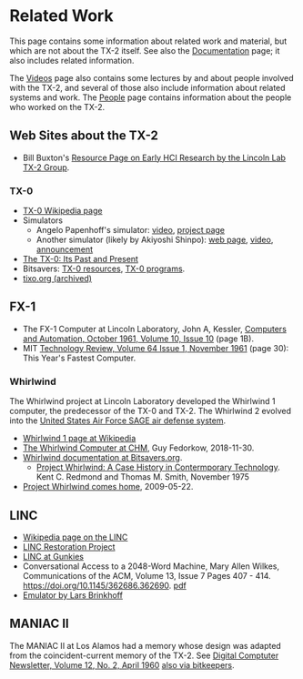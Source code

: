 # Related Work

This page contains some information about related work and material,
but which are not about the TX-2 itself.  See also the
[Documentation](documentation) page; it also includes related
information.

The [Videos](videos) page also contains some lectures by and about
people involved with the TX-2, and several of those also include
information about related systems and work.  The [People](people) page
contains information about the people who worked on the TX-2.

## Web Sites about the TX-2

- Bill Buxton's [Resource Page on Early HCI Research by the Lincoln
  Lab TX-2 Group](https://www.billbuxton.com/Lincoln.html).

### TX-0

- [TX-0 Wikipedia page](https://en.wikipedia.org/wiki/TX-0)
- Simulators
   - Angelo Papenhoff's simulator:
     [video](https://www.youtube.com/watch?v=cs0spdmnaag), [project
     page](https://hackaday.io/project/191985-blincolnlights-18)
   - Another simulator (likely by Akiyoshi Shinpo): [web
     page](https://www.wizforest.com/tech/tx-0/),
     [video](https://www.youtube.com/watch?v=w5NK6d4GX9A),
     [announcement](https://www.wizforest.com/diary/130710.html)
- [The TX-0: Its Past and
  Present](https://web.archive.org/web/20020426085021/http://ed-thelen.org/comp-hist/TheCompMusRep/TCMR-V08.html)
- Bitsavers: [TX-0 resources](http://www.bitsavers.org/pdf/mit/tx-0/),
  [TX-0 programs](http://www.bitsavers.org/bits/MIT/tx-0/).
- [tixo.org
  (archived)](https://web.archive.org/web/20110722041750/http://tixo.org/welcome)

## FX-1

- The FX-1 Computer at Lincoln Laboratory, John A, Kessler, [Computers
  and Automation, October 1961, Volume 10, Issue
  10](https://archive.org/details/sim_computers-and-people_1961-10_10_10/page/1B/mode/1up)
  (page 1B).
- MIT [Technology Review, Volume 64 Issue 1, November
  1961](https://archive.org/details/MIT-Technology-Review-1961-11/page/n32/mode/1up)
  (page 30): This Year's Fastest Computer.

### Whirlwind

The Whirlwind project at Lincoln Laboratory developed the Whirlwind 1
computer, the predecessor of the TX-0 and TX-2.  The Whirlwind 2
evolved into the [United States Air Force SAGE air defense
system](https://en.wikipedia.org/wiki/Semi-Automatic_Ground_Environment).


-  [Whirlwind 1 page at Wikipedia](https://en.wikipedia.org/wiki/Whirlwind_I)
-  [The Whirlwind Computer at
   CHM](https://computerhistory.org/blog/the-whirlwind-computer-at-chm/),
   Guy Fedorkow, 2018-11-30.
-  [Whirlwind documentation at Bitsavers.org](http://www.bitsavers.org/pdf/mit/whirlwind/).
   - [Project Whirlwind: A Case History in Contermporary
     Technology](https://archive.org/details/bitsavers_mitwhirlwijectWhirlwindACaseHistoryInContemporaryT_14582082). Kent
     C. Redmond and Thomas M. Smith, November 1975
-  [Project Whirlwind comes home](https://news.mit.edu/2009/whirlwind-0522), 2009-05-22.

## LINC

-   [Wikipedia page on the LINC](https://en.wikipedia.org/wiki/LINC)
-   [LINC Restoration Project](https://www.digibarn.com/stories/linc/)
-   [LINC at Gunkies](https://gunkies.org/wiki/LINC)
-   Conversational Access to a 2048-Word Machine, Mary Allen Wilkes,
    Communications of the ACM, Volume 13, Issue 7 Pages
    407 - 414. https://doi.org/10.1145/362686.362690. [pdf](https://www.digibarn.com/stories/linc/documents/LINC-Mary-Allen-Wilkes/Conversational-Access-CACM-1970.pdf)
-   [Emulator by Lars
    Brinkhoff](https://github.com/larsbrinkhoff/open-simh/tree/lars/linc/linc)

## MANIAC II

The MANIAC II at Los Alamos had a memory whose design was adapted from
the coincident-current memory of the TX-2.  See [Digital Comptuter
Newsletter, Volume 12,
No. 2, April 1960](https://archive.org/details/DTIC_AD0694660) [also
via bitkeepers](https://archive.org/details/bitsavers_onrDigitaligitalComputerNewsletterV12N02Apr60_1234449/mode/2up).
